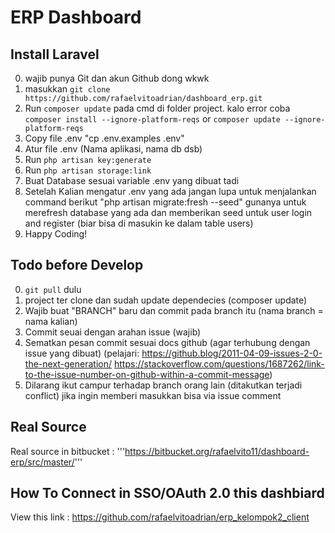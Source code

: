 # ERP Dashboard

## Install Laravel
 0. wajib punya Git dan akun Github dong wkwk
 1. masukkan ```git clone https://github.com/rafaelvitoadrian/dashboard_erp.git```
 2. Run ```composer update``` pada cmd di folder project. kalo error coba ```composer install --ignore-platform-reqs``` or ```composer update --ignore-platform-reqs```
 3. Copy file .env "cp .env.examples .env" 
 4. Atur file .env (Nama aplikasi, nama db dsb)
 5. Run ```php artisan key:generate```
 6. Run ```php artisan storage:link```
 6. Buat Database sesuai variable .env yang dibuat tadi
 7. Setelah Kalian mengatur .env yang ada jangan lupa untuk menjalankan command berikut
    "php artisan migrate:fresh --seed"
    gunanya untuk merefresh database yang ada dan memberikan seed untuk user login and register (biar bisa di masukin ke dalam table users)
 8. Happy Coding!

## Todo before Develop
 0. ```git pull``` dulu
 1. project ter clone dan sudah update dependecies (composer update)
 2. Wajib buat "BRANCH" baru dan commit pada branch itu (nama branch = nama kalian)
 3. Commit seuai dengan arahan issue (wajib)
 4. Sematkan pesan commit sesuai docs github (agar terhubung dengan issue yang dibuat) (pelajari: https://github.blog/2011-04-09-issues-2-0-the-next-generation/ https://stackoverflow.com/questions/1687262/link-to-the-issue-number-on-github-within-a-commit-message)
 5. Dilarang ikut campur terhadap branch orang lain (ditakutkan terjadi conflict) jika ingin memberi masukkan bisa via issue comment 

## Real Source
Real source in bitbucket : '''https://bitbucket.org/rafaelvito11/dashboard-erp/src/master/'''

## How To Connect in SSO/OAuth 2.0 this dashbiard 
View this link : https://github.com/rafaelvitoadrian/erp_kelompok2_client
